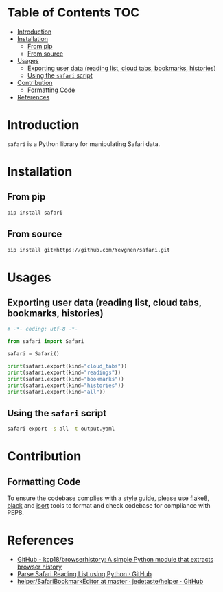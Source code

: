 # Table of Contents <span class="tag" tag-name="TOC"><span class="smallcaps">TOC</span></span>

-   [Introduction](#introduction)
-   [Installation](#installation)
    -   [From pip](#from-pip)
    -   [From source](#from-source)
-   [Usages](#usages)
    -   [Exporting user data (reading list, cloud tabs, bookmarks, histories)](#exporting-user-data-reading-list-cloud-tabs-bookmarks-histories)
    -   [Using the `safari` script](#using-the-safari-script)
-   [Contribution](#contribution)
    -   [Formatting Code](#formatting-code)
-   [References](#references)

# Introduction

`safari` is a Python library for manipulating Safari data.

# Installation

## From pip

``` bash
pip install safari
```

## From source

``` bash
pip install git+https://github.com/Yevgnen/safari.git
```

# Usages

## Exporting user data (reading list, cloud tabs, bookmarks, histories)

``` Python
# -*- coding: utf-8 -*-

from safari import Safari

safari = Safari()

print(safari.export(kind="cloud_tabs"))
print(safari.export(kind="readings"))
print(safari.export(kind="bookmarks"))
print(safari.export(kind="histories"))
print(safari.export(kind="all"))
```

## Using the `safari` script

``` bash
safari export -s all -t output.yaml
```

# Contribution

## Formatting Code

To ensure the codebase complies with a style guide, please use [flake8](https://github.com/PyCQA/flake8), [black](https://github.com/psf/black) and [isort](https://github.com/PyCQA/isort) tools to format and check codebase for compliance with PEP8.

# References

-   [GitHub - kcp18/browserhistory: A simple Python module that extracts browser history](https://github.com/kcp18/browserhistory)
-   [Parse Safari Reading List using Python · GitHub](https://gist.github.com/ghutchis/f7362256064e3ad82aaf583511fca503)
-   [helper/SafariBookmarkEditor at master · jedetaste/helper · GitHub](https://github.com/jedetaste/helper/blob/master/bin/SafariBookmarkEditor)

